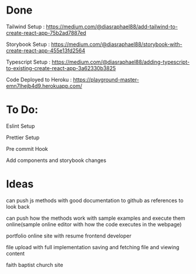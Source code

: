 # Done

Tailwind Setup : https://medium.com/@diasraphael88/add-tailwind-to-create-react-app-75b2ad7887ed

Storybook Setup : https://medium.com/@diasraphael88/storybook-with-create-react-app-455e13fd2564

Typescript Setup : https://medium.com/@diasraphael88/adding-typescript-to-existing-create-react-app-3a62330b3825

Code Deployed to Heroku : https://playground-master-emn7lhejb4d9.herokuapp.com/

# To Do:

Eslint Setup

Prettier Setup

Pre commit Hook

Add components and storybook changes

# Ideas

can push js methods with good documentation to github as references to look back

can push how the methods work with sample examples and execute them online(sample online editor with how the code executes in the webpage)

portfolio online site with resume frontend developer

file upload with full implementation saving and fetching file and viewing content

faith baptist church site
